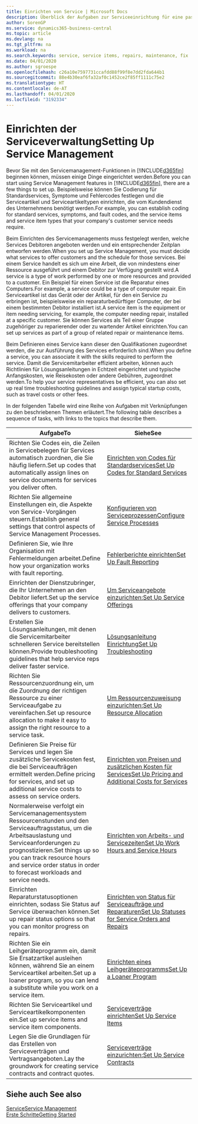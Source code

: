 ```yaml
---
title: Einrichten von Service | Microsoft Docs
description: Überblick der Aufgaben zur Serviceeinrichtung für eine passende Serviceverwaltungsmethode für Ihre Organisation.
author: SorenGP
ms.service: dynamics365-business-central
ms.topic: article
ms.devlang: na
ms.tgt_pltfrm: na
ms.workload: na
ms.search.keywords: service, service items, repairs, maintenance, fix
ms.date: 04/01/2020
ms.author: sgroespe
ms.openlocfilehash: c26a10e7597731ccafdd88f99f8e7dd2fda644b1
ms.sourcegitcommit: 88e4b30eaf6fa32af0c1452ce2f85ff1111c75e2
ms.translationtype: HT
ms.contentlocale: de-AT
ms.lasthandoff: 04/01/2020
ms.locfileid: "3192334"
---
```

# <a name="setting-up-service-management"></a><span data-ttu-id="946d2-103">Einrichten der Serviceverwaltung</span><span class="sxs-lookup"><span data-stu-id="946d2-103">Setting Up Service Management</span></span>
<span data-ttu-id="946d2-104">Bevor Sie mit den Servicemanagement-Funktionen in [!INCLUDE[d365fin](includes/d365fin_md.md)] beginnen können, müssen einige Dinge eingerichtet werden.</span><span class="sxs-lookup"><span data-stu-id="946d2-104">Before you can start using Service Management features in [!INCLUDE[d365fin](includes/d365fin_md.md)], there are a few things to set up.</span></span> <span data-ttu-id="946d2-105">Beispielsweise können Sie Codierung für Standardservices, Symptome und Fehlercodes festlegen und die Serviceartikel und Serviceartikeltypen einrichten, die vom Kundendienst des Unternehmens benötigt werden.</span><span class="sxs-lookup"><span data-stu-id="946d2-105">For example, you can establish coding for standard services, symptoms, and fault codes, and the service items and service item types that your company's customer service needs require.</span></span>  

<span data-ttu-id="946d2-106">Beim Einrichten des Servicemanagements muss festgelegt werden, welche Services Debitoren angeboten werden und ein entsprechender Zeitplan entworfen werden.</span><span class="sxs-lookup"><span data-stu-id="946d2-106">When you set up Service Management, you must decide what services to offer customers and the schedule for those services.</span></span> <span data-ttu-id="946d2-107">Bei einem Service handelt es sich um eine Arbeit, die von mindestens einer Ressource ausgeführt und einem Debitor zur Verfügung gestellt wird.</span><span class="sxs-lookup"><span data-stu-id="946d2-107">A service is a type of work performed by one or more resources and provided to a customer.</span></span> <span data-ttu-id="946d2-108">Ein Beispiel für einen Service ist die Reparatur eines Computers.</span><span class="sxs-lookup"><span data-stu-id="946d2-108">For example, a service could be a type of computer repair.</span></span> <span data-ttu-id="946d2-109">Ein Serviceartikel ist das Gerät oder der Artikel, für den ein Service zu erbringen ist, beispielsweise ein reparaturbedürftiger Computer, der bei einem bestimmten Debitor installiert ist.</span><span class="sxs-lookup"><span data-stu-id="946d2-109">A service item is the equipment or item needing servicing, for example, the computer needing repair, installed at a specific customer.</span></span> <span data-ttu-id="946d2-110">Sie können Services als Teil einer Gruppe zugehöriger zu reparierender oder zu wartender Artikel einrichten.</span><span class="sxs-lookup"><span data-stu-id="946d2-110">You can set up services as part of a group of related repair or maintenance items.</span></span>  
  
<span data-ttu-id="946d2-111">Beim Definieren eines Service kann dieser den Qualifikationen zugeordnet werden, die zur Ausführung des Services erforderlich sind.</span><span class="sxs-lookup"><span data-stu-id="946d2-111">When you define a service, you can associate it with the skills required to perform the service.</span></span> <span data-ttu-id="946d2-112">Damit die Servicemitarbeiter effizient arbeiten, können auch Richtlinien für Lösungsanleitungen in Echtzeit eingerichtet und typische Anfangskosten, wie Reisekosten oder andere Gebühren, zugeordnet werden.</span><span class="sxs-lookup"><span data-stu-id="946d2-112">To help your service representatives be efficient, you can also set up real time troubleshooting guidelines and assign typical startup costs, such as travel costs or other fees.</span></span>  

<span data-ttu-id="946d2-113">In der folgenden Tabelle wird eine Reihe von Aufgaben mit Verknüpfungen zu den beschriebenen Themen erläutert.</span><span class="sxs-lookup"><span data-stu-id="946d2-113">The following table describes a sequence of tasks, with links to the topics that describe them.</span></span>  
  
| <span data-ttu-id="946d2-114">Aufgabe</span><span class="sxs-lookup"><span data-stu-id="946d2-114">To</span></span> | <span data-ttu-id="946d2-115">Siehe</span><span class="sxs-lookup"><span data-stu-id="946d2-115">See</span></span> |
| --- | --- |
| <span data-ttu-id="946d2-116">Richten Sie Codes ein, die Zeilen in Servicebelegen für Services automatisch zuordnen, die Sie häufig liefern.</span><span class="sxs-lookup"><span data-stu-id="946d2-116">Set up codes that automatically assign lines on service documents for services you deliver often.</span></span> |[<span data-ttu-id="946d2-117">Einrichten von Codes für Standardservices</span><span class="sxs-lookup"><span data-stu-id="946d2-117">Set Up Codes for Standard Services</span></span>](service-how-setup-service-coding.md)|
| <span data-ttu-id="946d2-118">Richten Sie allgemeine Einstellungen ein, die Aspekte von Service-Vorgängen steuern.</span><span class="sxs-lookup"><span data-stu-id="946d2-118">Establish general settings that control aspects of Service Management Processes.</span></span>|[<span data-ttu-id="946d2-119">Konfigurieren von Serviceprozessen</span><span class="sxs-lookup"><span data-stu-id="946d2-119">Configure Service Processes</span></span>](service-setup-service-processes.md)|
| <span data-ttu-id="946d2-120">Definieren Sie, wie Ihre Organisation mit Fehlermeldungen arbeitet.</span><span class="sxs-lookup"><span data-stu-id="946d2-120">Define how your organization works with fault reporting.</span></span> |[<span data-ttu-id="946d2-121">Fehlerberichte einrichten</span><span class="sxs-lookup"><span data-stu-id="946d2-121">Set Up Fault Reporting</span></span>](service-how-setup-fault-reporting.md) |
| <span data-ttu-id="946d2-122">Einrichten der Dienstzubringer, die Ihr Unternehmen an den Debitor liefert.</span><span class="sxs-lookup"><span data-stu-id="946d2-122">Set up the service offerings that your company delivers to customers.</span></span>|[<span data-ttu-id="946d2-123">Um Serviceangebote einzurichten:</span><span class="sxs-lookup"><span data-stu-id="946d2-123">Set Up Service Offerings</span></span>](service-how-setup-service-offerings.md)|
| <span data-ttu-id="946d2-124">Erstellen Sie Lösungsanleitungen, mit denen die Servicemitarbeiter schnelleren Service bereitstellen können.</span><span class="sxs-lookup"><span data-stu-id="946d2-124">Provide troubleshooting guidelines that help service reps deliver faster service.</span></span> |[<span data-ttu-id="946d2-125">Lösungsanleitung Einrichtung</span><span class="sxs-lookup"><span data-stu-id="946d2-125">Set Up Troubleshooting</span></span>](service-how-setup-troubleshooting.md) |
| <span data-ttu-id="946d2-126">Richten Sie Ressourcenzuordnung ein, um die Zuordnung der richtigen Ressource zu einer Serviceaufgabe zu vereinfachen.</span><span class="sxs-lookup"><span data-stu-id="946d2-126">Set up resource allocation to make it easy to assign the right resource to a service task.</span></span> |[<span data-ttu-id="946d2-127">Um Ressourcenzuweisung einzurichten:</span><span class="sxs-lookup"><span data-stu-id="946d2-127">Set Up Resource Allocation</span></span>](service-how-setup-resource-allocation.md) |
| <span data-ttu-id="946d2-128">Definieren Sie Preise für Services und legen Sie zusätzliche Servicekosten fest, die bei Serviceaufträgen ermittelt werden.</span><span class="sxs-lookup"><span data-stu-id="946d2-128">Define pricing for services, and set up additional service costs to assess on service orders.</span></span> |[<span data-ttu-id="946d2-129">Einrichten von Preisen und zusätzlichen Kosten für Services</span><span class="sxs-lookup"><span data-stu-id="946d2-129">Set Up Pricing and Additional Costs for Services</span></span>](service-how-setup-service-costs-pricing.md)|
| <span data-ttu-id="946d2-130">Normalerweise verfolgt ein Servicemanagementsystem Ressourcenstunden und den Serviceauftragsstatus, um die Arbeitsauslastung und Serviceanforderungen zu prognostizieren.</span><span class="sxs-lookup"><span data-stu-id="946d2-130">Set things up so you can track resource hours and service order status in order to forecast workloads and service needs.</span></span>|[<span data-ttu-id="946d2-131">Einrichten von Arbeits- und Servicezeiten</span><span class="sxs-lookup"><span data-stu-id="946d2-131">Set Up Work Hours and Service Hours</span></span>](service-how-setup-work-service-hours.md)|
| <span data-ttu-id="946d2-132">Einrichten Reparaturstatusoptionen einrichten, sodass Sie Status auf Service überwachen können.</span><span class="sxs-lookup"><span data-stu-id="946d2-132">Set up repair status options so that you can monitor progress on repairs.</span></span> | [<span data-ttu-id="946d2-133">Einrichten von Status für Serviceaufträge und Reparaturen</span><span class="sxs-lookup"><span data-stu-id="946d2-133">Set Up Statuses for Service Orders and Repairs</span></span>](service-order-repair-status.md)|
| <span data-ttu-id="946d2-134">Richten Sie ein Leihgeräteprogramm ein, damit Sie Ersatzartikel ausleihen können, während Sie an einem Serviceartikel arbeiten.</span><span class="sxs-lookup"><span data-stu-id="946d2-134">Set up a loaner program, so you can lend a substitute while you work on a service item.</span></span> |[<span data-ttu-id="946d2-135">Einrichten eines Leihgeräteprogramms</span><span class="sxs-lookup"><span data-stu-id="946d2-135">Set Up a Loaner Program</span></span>](service-how-setup-loaner-program.md) |
| <span data-ttu-id="946d2-136">Richten Sie Serviceartikel und Serviceartikelkomponenten ein.</span><span class="sxs-lookup"><span data-stu-id="946d2-136">Set up service items and service item components.</span></span> |[<span data-ttu-id="946d2-137">Serviceverträge einrichten</span><span class="sxs-lookup"><span data-stu-id="946d2-137">Set Up Service Items</span></span>](service-how-setup-service-items.md) |
| <span data-ttu-id="946d2-138">Legen Sie die Grundlagen für das Erstellen von Serviceverträgen und Vertragsangeboten.</span><span class="sxs-lookup"><span data-stu-id="946d2-138">Lay the groundwork for creating service contracts and contract quotes.</span></span> |[<span data-ttu-id="946d2-139">Serviceverträge einzurichten:</span><span class="sxs-lookup"><span data-stu-id="946d2-139">Set Up Service Contracts</span></span>](service-how-setup-service-contracts.md) |

## <a name="see-also"></a><span data-ttu-id="946d2-140">Siehe auch </span><span class="sxs-lookup"><span data-stu-id="946d2-140">See also</span></span>
[<span data-ttu-id="946d2-141">Service</span><span class="sxs-lookup"><span data-stu-id="946d2-141">Service Management</span></span>](service-service.md)  
[<span data-ttu-id="946d2-142">Erste Schritte</span><span class="sxs-lookup"><span data-stu-id="946d2-142">Getting Started</span></span>](product-get-started.md)  
